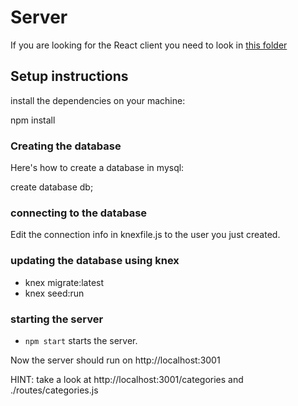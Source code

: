 # Server
If you are looking for the React client you need to look in [this folder](../client)

## Setup instructions

install the dependencies on your machine:

npm install

### Creating the database ###

Here's how to create a database in mysql:

  create database db;

### connecting to the database ###

Edit the connection info in knexfile.js to the user you just created.


### updating the database using knex  #

-  knex migrate:latest
- knex seed:run



### starting the server ###
- `npm start` starts the server.

Now the server should run on http://localhost:3001

HINT: take a look at http://localhost:3001/categories and ./routes/categories.js
